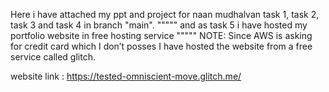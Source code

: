 Here i have attached my ppt and project for naan mudhalvan task 1, task 2, task 3 and task 4 in branch "main".
                                  """"" and as task 5 i have hosted my portfolio website in free hosting service """""
                                         NOTE: Since AWS is asking for credit card which I don’t posses I have hosted the website from a free service called glitch.
                                  
  website link : https://tested-omniscient-move.glitch.me/
  
